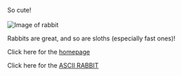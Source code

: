 So cute! <br/>
<br/>
![Image of rabbit](https://images.unsplash.com/photo-1571754023245-3685fd50b20f?ixlib=rb-1.2.1&ixid=eyJhcHBfaWQiOjEyMDd9&auto=format&fit=crop&w=334&q=80)


Rabbits are great, and so are sloths (especially fast ones)!

Click here for the [homepage](http://emilyren.com)

Click here for the [ASCII RABBIT](http://emilyren.com/bunny)
